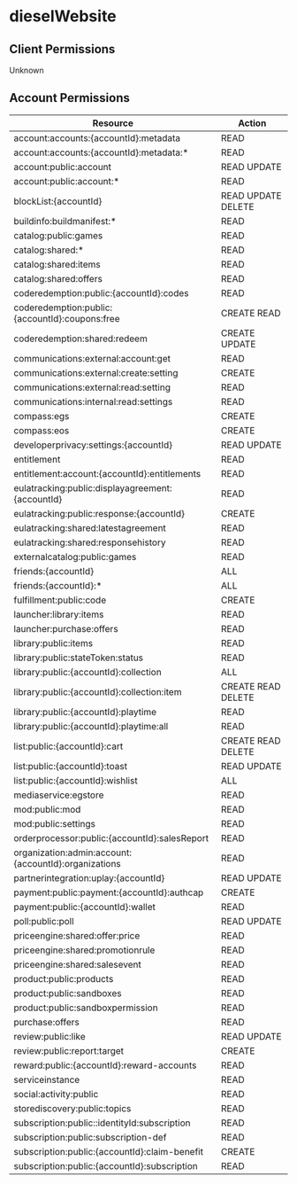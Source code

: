 # dieselWebsite


## Client Permissions
Unknown

## Account Permissions
| Resource | Action |
| -------- | ------ |
| account:accounts:{accountId}:metadata | READ |
| account:accounts:{accountId}:metadata:* | READ |
| account:public:account | READ UPDATE |
| account:public:account:* | READ |
| blockList:{accountId} | READ UPDATE DELETE |
| buildinfo:buildmanifest:* | READ |
| catalog:public:games | READ |
| catalog:shared:* | READ |
| catalog:shared:items | READ |
| catalog:shared:offers | READ |
| coderedemption:public:{accountId}:codes | READ |
| coderedemption:public:{accountId}:coupons:free | CREATE READ |
| coderedemption:shared:redeem | CREATE UPDATE |
| communications:external:account:get | READ |
| communications:external:create:setting | CREATE |
| communications:external:read:setting | READ |
| communications:internal:read:settings | READ |
| compass:egs | CREATE |
| compass:eos | CREATE |
| developerprivacy:settings:{accountId} | READ UPDATE |
| entitlement | READ |
| entitlement:account:{accountId}:entitlements | READ |
| eulatracking:public:displayagreement:{accountId} | READ |
| eulatracking:public:response:{accountId} | CREATE |
| eulatracking:shared:latestagreement | READ |
| eulatracking:shared:responsehistory | READ |
| externalcatalog:public:games | READ |
| friends:{accountId} | ALL |
| friends:{accountId}:* | ALL |
| fulfillment:public:code | CREATE |
| launcher:library:items | READ |
| launcher:purchase:offers | READ |
| library:public:items | READ |
| library:public:stateToken:status | READ |
| library:public:{accountId}:collection | ALL |
| library:public:{accountId}:collection:item | CREATE READ DELETE |
| library:public:{accountId}:playtime | READ |
| library:public:{accountId}:playtime:all | READ |
| list:public:{accountId}:cart | CREATE READ DELETE |
| list:public:{accountId}:toast | READ UPDATE |
| list:public:{accountId}:wishlist | ALL |
| mediaservice:egstore | READ |
| mod:public:mod | READ |
| mod:public:settings | READ |
| orderprocessor:public:{accountId}:salesReport | READ |
| organization:admin:account:{accountId}:organizations | READ |
| partnerintegration:uplay:{accountId} | READ UPDATE |
| payment:public:payment:{accountId}:authcap | CREATE |
| payment:public:{accountId}:wallet | READ |
| poll:public:poll | READ UPDATE |
| priceengine:shared:offer:price | READ |
| priceengine:shared:promotionrule | READ |
| priceengine:shared:salesevent | READ |
| product:public:products | READ |
| product:public:sandboxes | READ |
| product:public:sandboxpermission | READ |
| purchase:offers | READ |
| review:public:like | READ UPDATE |
| review:public:report:target | CREATE |
| reward:public:{accountId}:reward-accounts | READ |
| serviceinstance | READ |
| social:activity:public | READ |
| storediscovery:public:topics | READ |
| subscription:public::identityId:subscription | READ |
| subscription:public:subscription-def | READ |
| subscription:public:{accountId}:claim-benefit | CREATE |
| subscription:public:{accountId}:subscription | READ |

